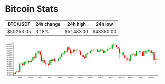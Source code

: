 # Bitcoin Stats

BTC/USDT|24h change|24h high|24h low|
|---|---|---|---|
|$50253.05|3.18%|$51483.00|$48350.00|

<img src="./chart.svg">
